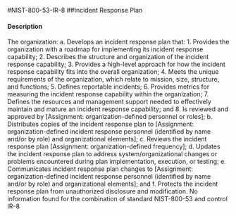 #NIST-800-53-IR-8
##Incident Response Plan
#### Description
The organization:
  a.  Develops an incident response plan that:
    1.  Provides the organization with a roadmap for implementing its incident response capability;
    2.  Describes the structure and organization of the incident response capability;
    3.  Provides a high-level approach for how the incident response capability fits into the overall organization;
    4.  Meets the unique requirements of the organization, which relate to mission, size, structure, and functions;
    5.  Defines reportable incidents;
    6.  Provides metrics for measuring the incident response capability within the organization;
    7.  Defines the resources and management support needed to effectively maintain and mature an incident response capability; and
    8.  Is reviewed and approved by [Assignment: organization-defined personnel or roles];
  b.  Distributes copies of the incident response plan to [Assignment: organization-defined incident response personnel (identified by name and/or by role) and organizational elements];
  c.  Reviews the incident response plan [Assignment: organization-defined frequency];
  d.  Updates the incident response plan to address system/organizational changes or problems encountered during plan implementation, execution, or testing;
  e.  Communicates incident response plan changes to [Assignment: organization-defined incident response personnel (identified by name and/or by role) and organizational elements]; and
  f.  Protects the incident response plan from unauthorized disclosure and modification.
No information found for the combination of standard NIST-800-53 and control IR-8
